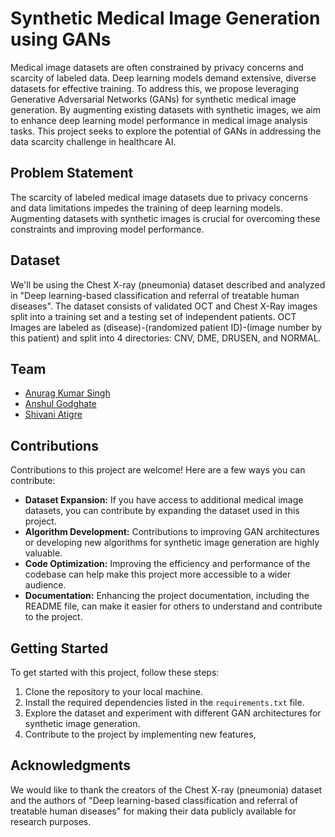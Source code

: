 # Synthetic Medical Image Generation using GANs

Medical image datasets are often constrained by privacy concerns and scarcity of labeled data. Deep learning models demand extensive, diverse datasets for effective training. To address this, we propose leveraging Generative Adversarial Networks (GANs) for synthetic medical image generation. By augmenting existing datasets with synthetic images, we aim to enhance deep learning model performance in medical image analysis tasks. This project seeks to explore the potential of GANs in addressing the data scarcity challenge in healthcare AI.

## Problem Statement

The scarcity of labeled medical image datasets due to privacy concerns and data limitations impedes the training of deep learning models. Augmenting datasets with synthetic images is crucial for overcoming these constraints and improving model performance.

## Dataset

We'll be using the Chest X-ray (pneumonia) dataset described and analyzed in "Deep learning-based classification and referral of treatable human diseases". The dataset consists of validated OCT and Chest X-Ray images split into a training set and a testing set of independent patients. OCT Images are labeled as (disease)-(randomized patient ID)-(image number by this patient) and split into 4 directories: CNV, DME, DRUSEN, and NORMAL.

## Team
- [Anurag Kumar Singh](https://www.linkedin.com/in/anurag-singh-682821213/)
- [Anshul Godghate](https://www.linkedin.com/in/anshul-godghate-968965242?utm_source=share&utm_campaign=share_via&utm_content=profile&utm_medium=ios_app)
- [Shivani Atigre](url)

## Contributions

Contributions to this project are welcome! Here are a few ways you can contribute:

- **Dataset Expansion:** If you have access to additional medical image datasets, you can contribute by expanding the dataset used in this project.
- **Algorithm Development:** Contributions to improving GAN architectures or developing new algorithms for synthetic image generation are highly valuable.
- **Code Optimization:** Improving the efficiency and performance of the codebase can help make this project more accessible to a wider audience.
- **Documentation:** Enhancing the project documentation, including the README file, can make it easier for others to understand and contribute to the project.

## Getting Started

To get started with this project, follow these steps:

1. Clone the repository to your local machine.
2. Install the required dependencies listed in the `requirements.txt` file.
3. Explore the dataset and experiment with different GAN architectures for synthetic image generation.
4. Contribute to the project by implementing new features,

## Acknowledgments

We would like to thank the creators of the Chest X-ray (pneumonia) dataset and the authors of "Deep learning-based classification and referral of treatable human diseases" for making their data publicly available for research purposes.
